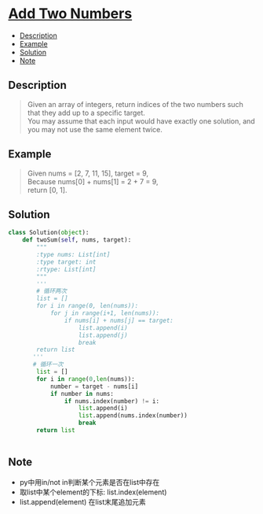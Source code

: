 # [Add Two Numbers](https://leetcode.com/problems/add-two-numbers/description/)

<!-- GFM-TOC -->
* <a href="#Description">Description</a>
* <a href="#Example">Example</a>
* <a href="#Solution">Solution</a>
* <a href="#Note">Note</a>
<!-- GFM-TOC -->


## <a name="Description">Description</a>
>Given an array of integers, return indices of the two numbers such that they add up to a specific target.</br>
You may assume that each input would have exactly one solution, and you may not use the same element twice.</br>

## <a name="Example">Example</a>
>Given nums = [2, 7, 11, 15], target = 9,</br>
Because nums[0] + nums[1] = 2 + 7 = 9,</br>
return [0, 1].</br>

## <a name="Solution">Solution</a>
```python
class Solution(object):
    def twoSum(self, nums, target):
        """
        :type nums: List[int]
        :type target: int
        :rtype: List[int]
        """
        '''
        # 循环两次
        list = []
        for i in range(0, len(nums)):
            for j in range(i+1, len(nums)):
                if nums[i] + nums[j] == target:
                    list.append(i)
                    list.append(j)
                    break
        return list
       '''
       # 循环一次
        list = []
        for i in range(0,len(nums)):
            number = target - nums[i]
            if number in nums:
                if nums.index(number) != i:
                    list.append(i)
                    list.append(nums.index(number))
                    break
        return list
    
 ```
## <a name="Note">Note</a>
* py中用in/not in判断某个元素是否在list中存在
* 取list中某个element的下标: list.index(element)
* list.append(element) 在list末尾追加元素






